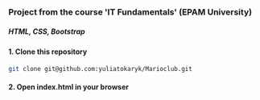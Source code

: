 ### Project from the course 'IT Fundamentals' (EPAM University)
##### HTML, CSS, Bootstrap
#### 1. Clone this repository
```bash
git clone git@github.com:yuliatokaryk/Marioclub.git
```
#### 2. Open index.html in your browser
